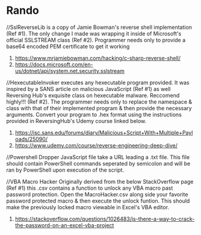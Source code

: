 # Rando
//SslReverseLib is a copy of Jamie Bowman's reverse shell implementation (Ref #1).
The only change I made was wrapping it inside of Microsoft's official SSLSTREAM class (Ref #2).
Programmer needs only to provide a base64 encoded PEM certificate to get it working
1. https://www.mrjamiebowman.com/hacking/c-sharp-reverse-shell/
2. https://docs.microsoft.com/en-us/dotnet/api/system.net.security.sslstream

//HexecutableInvoker executes any hexecutable program provided. 
It was inspired by a SANS article on malicious JavaScript (Ref #1) as well Reversing Hub's exquisite class on hexecutable malware. Reccomend highly!!! (Ref #2).
The programmer needs only to replace the namespace & class with that of their implemented program & then provide the necessary arguments. Convert your program to .hex format using the instructions provided in ReversingHub's Udemy course linked below.
1. https://isc.sans.edu/forums/diary/Malicious+Script+With+Multiple+Payloads/25090/
2. https://www.udemy.com/course/reverse-engineering-deep-dive/

//Powershell Dropper
JavaScript file take a URL leading a .txt file. This file should contain PowerShell commands seperated by semicolon and will be ran by PowerShell upon execution of
the script.

//VBA Macro Hacker
Originally derived from the below StackOverflow page (Ref #1) this .csv contains a function to unlock any VBA macro past password protection.
Open the MacroHacker.csv along side your favorite password protected macro & then execute the unlock funtion.
This should make the previously locked macro viewable in Excel's VBA editor.
1. https://stackoverflow.com/questions/1026483/is-there-a-way-to-crack-the-password-on-an-excel-vba-project

